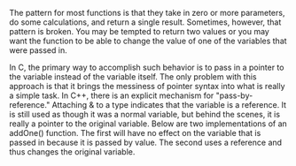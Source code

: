 The pattern for most functions is that they take in zero or more parameters, do some calculations, and return a single result. Sometimes, however, that pattern is broken. You may be tempted to return two values or you may want the function to be able to change the value of one of the variables that were
passed in.

In C, the primary way to accomplish such behavior is to pass in a pointer to the variable instead of the variable itself. The only problem with this approach is that it brings the messiness of pointer syntax into what is really a simple task. In C++, there is an explicit mechanism for "pass-by-reference." Attaching & to a type indicates that the variable is a reference. It is still used as though it was a normal variable, but behind the scenes, it is really a pointer to the original variable. Below are two implementations of an addOne() function. The first will have no effect on the variable that is passed in because it is passed by value. The second uses a reference and thus changes the original variable.